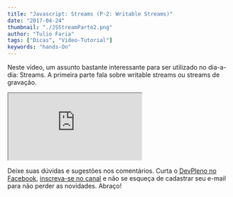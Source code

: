```yaml
---
title: "Javascript: Streams (P-2: Writable Streams)"
date: "2017-04-24"
thumbnail: "./JSStreamParte2.png"
author: "Tulio Faria"
tags: ["Dicas", "Video-Tutorial"]
keywords: "hands-On"
---
```




Neste vídeo, um assunto bastante interessante para ser utilizado no dia-a-dia: Streams. A primeira parte fala sobre writable streams ou streams de gravação. 

<div class="embed-responsive embed-responsive-16by9 mb-4">
  <iframe class="embed-responsive-item" src="https://www.youtube.com/embed/9fVNChUKfZ4" allowfullscreen></iframe>
</div>

Deixe suas dúvidas e sugestões nos comentários. Curta o [DevPleno no Facebook](https://www.facebook.com/devpleno), [inscreva-se no canal](https://www.youtube.com/devplenocom) e não se esqueça de cadastrar seu e-mail para não perder as novidades. Abraço!